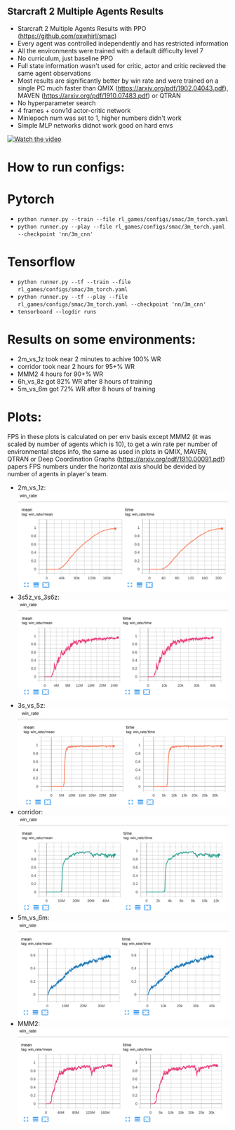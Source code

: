 ## Starcraft 2 Multiple Agents Results

* Starcraft 2 Multiple Agents Results with PPO (https://github.com/oxwhirl/smac)
* Every agent was controlled independently and has restricted information
* All the environments were trained with a default difficulty level 7
* No curriculum, just baseline PPO
* Full state information wasn't used for critic, actor and critic recieved the same agent observations
* Most results are significantly better by win rate and were trained on a single PC much faster than QMIX (https://arxiv.org/pdf/1902.04043.pdf), MAVEN (https://arxiv.org/pdf/1910.07483.pdf) or QTRAN
* No hyperparameter search
* 4 frames + conv1d actor-critic network
* Miniepoch num was set to 1, higher numbers didn't work
* Simple MLP networks didnot work good on hard envs

[![Watch the video](https://github.com/Denys88/dqn_atari/blob/master/pictures/smac/mmm2.gif)](https://www.youtube.com/watch?v=F_IfFz-s-iQ)

# How to run configs:
# Pytorch
* ```python runner.py --train --file rl_games/configs/smac/3m_torch.yaml```
* ```python runner.py --play --file rl_games/configs/smac/3m_torch.yaml --checkpoint 'nn/3m_cnn'```
# Tensorflow
* ```python runner.py --tf --train --file rl_games/configs/smac/3m_torch.yaml```
* ```python runner.py --tf --play --file rl_games/configs/smac/3m_torch.yaml --checkpoint 'nn/3m_cnn'```
* ```tensorboard --logdir runs```
# Results on some environments:
* 2m_vs_1z took near 2 minutes to achive 100% WR
* corridor took near 2 hours for 95+% WR
* MMM2 4 hours for 90+% WR
* 6h_vs_8z got 82% WR after 8 hours of training
* 5m_vs_6m got 72% WR after 8 hours of training

# Plots:
FPS in these plots is calculated on per env basis except MMM2 (it was scaled by number of agents which is 10), to get a win rate per number of environmental steps info, the same as used in plots in QMIX, MAVEN, QTRAN or Deep Coordination Graphs (https://arxiv.org/pdf/1910.00091.pdf) papers FPS numbers under the horizontal axis should be devided by number of agents in player's team.

* 2m_vs_1z:
![2m_vs_1z](pictures/smac/2m_vs_1z.png)
* 3s5z_vs_3s6z:
![3s5z_vs_3s6z](pictures/smac/3s5z_vs_3s6z.png)
* 3s_vs_5z:
![3s_vs_5z](pictures/smac/3s_vs_5z.png)
* corridor:
![corridor](pictures/smac/corridor.png)
* 5m_vs_6m:
![5m_vs_6m](pictures/smac/5m_vs_6m.png)
* MMM2:
![MMM2](pictures/smac/MMM2.png)
